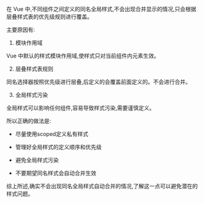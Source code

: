 在 Vue 中,不同组件之间定义的同名全局样式,不会出现合并显示的情况,只会根据层叠样式表的优先级规则进行覆盖。

主要原因有:

1. 模块作用域

Vue 中默认的样式模块作用域,使样式只对当前组件内元素生效。

2. 层叠样式表规则 

同名选择器按照优先级进行层叠,后定义的会覆盖前面定义的。不会进行合并。

3. 全局样式污染

全局样式可以影响任何组件,容易导致样式污染,需要谨慎定义。

所以正确的做法是:

- 尽量使用scoped定义私有样式

- 管理好全局样式的定义顺序和优先级

- 避免全局样式污染

- 不要期望同名样式会自动合并生效

综上所述,确实不会出现同名全局样式自动合并的情况,了解这一点可以避免潜在的样式问题。